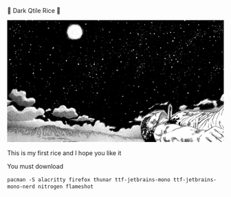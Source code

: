 🎁 Dark Qtile Rice 🎁

![alt text](https://github.com/sixwerz/Dark-Qtile-Rice/blob/main/wallpapers/berserk.png)

This is my first rice and I hope you like it

You must download
```
pacman -S alacritty firefox thunar ttf-jetbrains-mono ttf-jetbrains-mono-nerd nitrogen flameshot 
```
